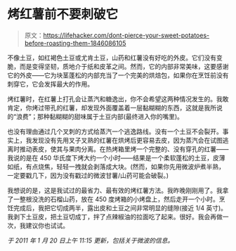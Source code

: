 # 烤红薯前不要刺破它

> 原文：<https://lifehacker.com/dont-pierce-your-sweet-potatoes-before-roasting-them-1846086105>

不像土豆，如红褐色土豆或尤肯土豆，山药和红薯没有好吃的外皮。它们没有变脆，而是变得坚韧，质地介于纸和皮革之间。然而，它的内部非常美味，这要感谢它的外皮——它为块茎蓬松的内部充当了一个完美的烘焙包，如果你在烹饪前没有刺穿它，它会发挥最大的作用。



烤红薯时，在红薯上打孔会让蒸汽和糖逸出，你不会希望这两种情况发生的。我敢肯定，你烤过带孔的红薯，却发现外面覆盖着一层黏糊糊的东西，这就是我所说的“浪费”；那种黏糊糊的甜味属于土豆内部(最终进入你的嘴里)。

也没有理由通过几个叉刺的方式给蒸汽一个逃逸路线。没有一个土豆不会裂开。事实上，我发现没有先用叉子叉熟的红薯在烘烤后更容易去皮，因为蒸汽会在试图逃离时推动表皮，使其与果肉分离。在热烤箱里烤一个完整的、没有穿孔的红薯——我说的是在 450 华氏度下烤大约一个小时——结果是一个柔软蓬松的土豆，皮薄如纸，有点烧焦，轻轻一拽就会剥落成大块。(然而，如果你先用微波炉煮半熟，一定要戳几下，因为没有戳过的微波甘薯/山药可能会破裂。)

我想说的是，这是我试过的最省力、最有效的烤红薯方法。我昨晚刚刚用了。我拿了一整根没洗的石榴山药，放在 450 度烤箱的小烤盘上，然后走开一个小时。烹饪完成后，我把它切成两半，露出皮和土豆之间非常明显的缝隙(接近 1/4 英寸)。我剥下土豆皮，把土豆切成丁，拌了点辣椒油的拉面吃了起来。很好。我会再做一次，我建议你也试试。

*于 2011 年 1 月 20 日上午 11:15 更新，包括关于微波的信息。*